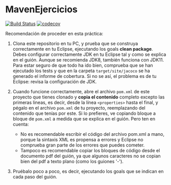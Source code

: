 # MavenEjercicios

[![Build Status](https://travis-ci.org/ualhmis/mavenEjercicios.svg?branch=master)](https://travis-ci.org/ualhmis/mavenEjercicios)
[![codecov](https://codecov.io/gh/ualhmis/mavenEjercicios/branch/master/graph/badge.svg)](https://codecov.io/gh/ualhmis/mavenEjercicios)



Recomendación de proceder en esta práctica:
1. Clona este repositorio en tu PC, y prueba que se construya correctamente en tu Eclipse, ejecutando los goals __clean package__. Debes configurar correctamente JDK en tu Eclipse tal y como se explica en el guión. Aunque se recomienda JDK8, también funciona con JDK11. Para estar seguro de que todo ha ido bien, comprueba que se han ejecutado los tests y que en la carpeta `target/site/jacoco` se ha generado el informe de cobertura. Si no se así, el problema es de tu Eclipse: revisa la configuración de JDK.

2. Cuando funcione correctamente, abre el archivo `pom.xml` de este proyecto que tienes clonado y **copia el contenido** completo excepto las primeras lineas, es decir, desde la línea `<properties>` hasta el final, y pégalo en el archivo `pom.xml` de tu proyecto, reemplazando del contenido que tenías por este. Si lo prefieres, ve copiando bloque a bloque de `pom.xml` a medida que se explica en el guión. Pero ten en cuenta: 
    - No es recomendable escribir el código del archivo pom.xml a mano, porque la sintaxis XML es propensa a errores y Eclipse no comprueba gran parte de los errores que puedes cometer.
    - Tampoco es recomendable copiar los bloques de código desde el documento pdf del guión, ya que algunos caracteres no se copian bien del pdf a texto plano (como los guiones '-').

3. Pruébalo poco a poco, es decir, ejecutando  los goals que se indican en cada paso del guión.